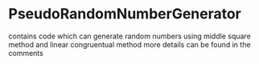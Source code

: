# PseudoRandomNumberGenerator
contains code which can generate random numbers using middle square method and linear congruentual method
more details can be found in the comments
